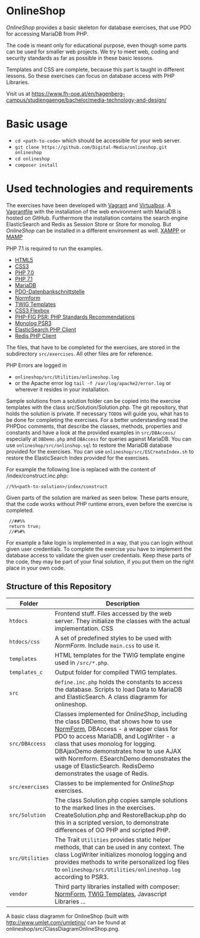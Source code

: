 ﻿# OnlineShop
*OnlineShop* provides a basic skeleton for database exercises, that use PDO for accessing MariaDB from PHP.

The code is meant only for educational purpose, even though some parts can be used for smaller web projects.
We try to meet web, coding and security standards as far as possible in these basic lessons.

Templates and CSS are complete, because this part is taught in different lessons. So these exercises can focus on
database access with PHP Libraries.

Visit us at https://www.fh-ooe.at/en/hagenberg-campus/studiengaenge/bachelor/media-technology-and-design/

# Basic usage

* ``cd <path-to-code>`` which should be accessible for your web server.
* ``git clone https://github.com/Digital-Media/onlineshop.git onlineshop``
* ``cd onlineshop``
* ``composer install``

# Used technologies and requirements

The exercises have been developed with [Vagrant](https://www.vagrantup.com/) and [Virtualbox](https://www.virtualbox.org/). 
A [Vagrantfile](https://github.com/Digital-Media/fhooe-webdev) with the installation of the web environment with MariaDB is hosted on GitHub.
Furthermore the installation contains the 
search engine ElasticSearch and Redis as Session Store or Store for monolog.
But *OnlineShop* can be installed in a different environment as well. 
[XAMPP](https://www.apachefriends.org/de/download.html) or [MAMP](https://www.mamp.info/de/)

PHP 7.1 is required to run the examples.

* [HTML5](https://www.w3.org/TR/html5/)
* [CSS3](https://www.w3.org/Style/CSS/specs)
* [PHP 7.0](http://php.net/manual/en/migration70.new-features.php)
* [PHP 7.1](http://php.net/manual/en/migration71.new-features.php)
* [MariaDB](https://mariadb.org/)
* [PDO-Datenbankschnittstelle](http://php.net/manual/en/book.pdo.php)
* [Normform](https://github.com/Digital-Media/normform)
* [TWIG Templates](https://twig.symfony.com/)
* [CSS3 Flexbox](https://www.w3.org/TR/css-flexbox-1/)
* [PHP-FIG PSR: PHP Standards Recommendations](https://www.php-fig.org/psr/)
* [Monolog PSR3](https://github.com/Seldaek/monolog)
* [ElasticSearch PHP Client](https://www.elastic.co/guide/en/elasticsearch/client/php-api/current/index.html)
* [Redis PHP Client](https://packagist.org/packages/predis/predis)


The files, that have to be completed for the exercises, are stored in the subdirectory ``src/exercises``.
All other files are for reference.

PHP Errors are logged in
* ``onlineshop/src/Utilities/onlineshop.log``
* or the Apache error log ``tail -f /var/log/apache2/error.log`` or wherever it resides in your installation.

Sample solutions from a solution folder can be copied into the exercise templates with the class src/Solution/Solution.php.
The git repository, that holds the solution is private. If necessary ``TODO``s will guide you, what has to be done for completing the exercises. 
For a better understanding read the PHPDoc comments, that describe the classes, methods, properties and constants 
and have a look at the provided examples in ``src/DBAccess/`` especially at ``DBDemo.php`` 
and ``DBAccess`` for queries against MariaDB. 
You can use ``onlineshop/src/onlinshop.sql`` to restore the MariaDB database provided for the exercises.
You can use ``onlineshop/src/ESCreateIndex.sh`` to restore the ElasticSearch Index provided for the exercises.

For example the following line is replaced with the content of <solutionfolder>/index/construct.inc.php:  
    
    //%%<path-to-solution>/index/construct

Given parts of the solution are marked as seen below. These parts ensure, that the code works without PHP runtime errors, even before the exercise is completed.
     
     //##%%
     return true;
     //#%#%
     
For example a fake login is implemented in a way, that you can login without given user credentials. 
To complete the exercise you have to implement the database access to validate the given user credentials.
Keep these parts of the code, they may be part of your final solution, if you put them on the right place in your own code.


## Structure of this Repository

Folder | Description
--- | ---
``htdocs`` |Frontend stuff. Files accessed by the web server. They initialize the classes with the actual implementation. CSS
``htdocs/css`` | A set of predefined styles to be used with *NormForm*. Include ``main.css`` to use it.
``templates`` | HTML templates for the TWIG template engine used in ``/src/*.php``.
``templates_c`` | Output folder for compiled TWIG templates.
``src`` | ``define.inc.php`` holds the constants to access the database. Scripts to load Data to MariaDB and ElasticSearch. A class diagramm for onlineshop.
``src/DBAccess`` | Classes implemented for *OnlineShop*, including the class DBDemo, that shows how to use [NormForm](https://github.com/Digital-Media/normform), DBAccess - a wrapper class for PDO to access MariaDB,  and LogWriter - a class that uses monolog for logging. DBAjaxDemo demonstrates how to use AJAX with Normform. ESearchDemo demonstrates the usage of ElasticSearch. RedisDemo demonstrates the usage of Redis.
``src/exercises`` | Classes to be implemented for *OnlineShop* exercises.
``src/Solution`` | The class Solution.php copies sample solutions to the marked lines in the exercises. CreateSolution.php and RestoreBackup.php do this in a scripted version, to demonstrate differences of OO PHP and scripted PHP.
``src/Utilities`` | The Trait ``Utilities`` provides static helper methods, that can be used in any context. The class LogWriter initializes monolog logging and provides methods to write personalized log files to ``onlineshop/src/Utilities/onlineshop.log`` according to PSR3.
``vendor`` | Third party libraries installed with composer: [NormForm](https://github.com/Digital-Media/normform), [TWIG Templates](https://twig.symfony.com/), Javascript Libraries ...

A basic class diagramm for OnlineShop (built with http://www.umlet.com/umletino/ can be found at onlineshop/src/ClassDiagramOnlineShop.png.

